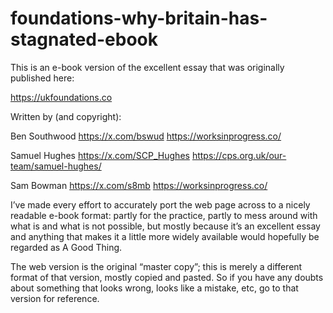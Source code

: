 # foundations-why-britain-has-stagnated-ebook
 
This is an e-book version of the excellent essay that was originally published here:

https://ukfoundations.co

Written by (and copyright):

Ben Southwood https://x.com/bswud https://worksinprogress.co/

Samuel Hughes https://x.com/SCP_Hughes https://cps.org.uk/our-team/samuel-hughes/

Sam Bowman https://x.com/s8mb https://worksinprogress.co/

I’ve made every effort to accurately port the web page across to a nicely readable e-book format: partly for the practice, partly to mess around with what is and what is not possible, but mostly because it’s an excellent essay and anything that makes it a little more widely available would hopefully be regarded as A Good Thing.

The web version is the original “master copy”; this is merely a different format of that version, mostly copied and pasted. So if you have any doubts about something that looks wrong, looks like a mistake, etc, go to that version for reference.
